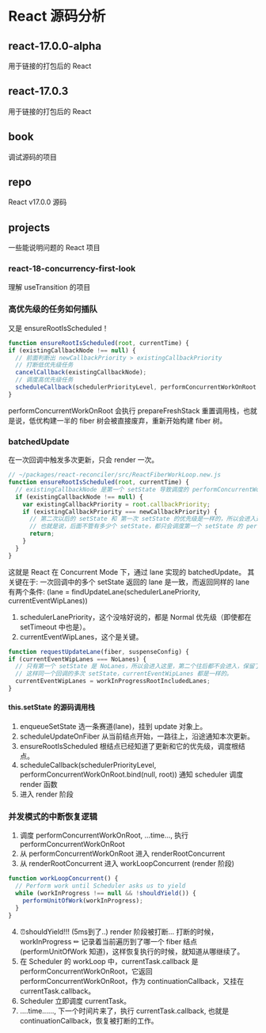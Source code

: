 # React 源码分析

## react-17.0.0-alpha
用于链接的打包后的 React

## react-17.0.3
用于链接的打包后的 React

## book
调试源码的项目

## repo
React v17.0.0 源码

## projects
一些能说明问题的 React 项目
### react-18-concurrency-first-look
理解 useTransition 的项目



### 高优先级的任务如何插队
又是 ensureRootIsScheduled！
```js
function ensureRootIsScheduled(root, currentTime) { 
if (existingCallbackNode !== null) {
  // 前面判断出 newCallbackPriority > existingCallbackPriority
  // 打断低优先级任务
  cancelCallback(existingCallbackNode);
  // 调度高优先级任务
  scheduleCallback(schedulerPriorityLevel, performConcurrentWorkOnRoot.bind(null, root));
}
```
performConcurrentWorkOnRoot 会执行 prepareFreshStack 重置调用栈，也就是说，低优构建一半的 fiber 树会被直接废弃，重新开始构建 fiber 树。


### batchedUpdate
在一次回调中触发多次更新，只会 render 一次。
```js
// ~/packages/react-reconciler/src/ReactFiberWorkLoop.new.js
function ensureRootIsScheduled(root, currentTime) { 
  // existingCallbackNode 是第一个 setState 导致调度的 performConcurrentWorkOnRoot。
  if (existingCallbackNode !== null) {
    var existingCallbackPriority = root.callbackPriority;
    if (existingCallbackPriority === newCallbackPriority) {
      // 第二次以后的 setState 和 第一次 setState 的优先级是一样的，所以会进入这里直接返回。
      // 也就是说，后面不管有多少个 setState，都只会调度第一个 setState 的 performConcurrentOnRoot。
      return;
    }
  }
}
```
这就是 React 在 Concurrent Mode 下，通过 lane 实现的 batchedUpdate。
其关键在于: 一次回调中的多个 setState 返回的 lane 是一致，而返回同样的 lane 有两个条件: (lane = findUpdateLane(schedulerLanePriority, currentEventWipLanes))
1. schedulerLanePriority，这个没啥好说的，都是 Normal 优先级（即使都在 setTimeout 中也是）。
2. currentEventWipLanes，这个是关键。
```js
function requestUpdateLane(fiber, suspenseConfig) {
if (currentEventWipLanes === NoLanes) {
  // 只有第一个 setState 是 NoLanes，所以会进入这里，第二个往后都不会进入，保留了第一个的 currentEventWipLanes 的值。
  // 这样同一个回调的多次 setState，currentEventWipLanes 都是一样的。
  currentEventWipLanes = workInProgressRootIncludedLanes;
}
```

#### this.setState 的源码调用栈
1. enqueueSetState   选一条赛道(lane)，挂到 update 对象上。
2. scheduleUpdateOnFiber  从当前结点开始，一路往上，沿途通知本次更新。
3. ensureRootIsScheduled  根结点已经知道了更新和它的优先级，调度根结点。
4. scheduleCallback(schedulerPriorityLevel, performConcurrentWorkOnRoot.bind(null, root))  通知 scheduler 调度 render 函数
5. 进入 render 阶段


### 并发模式的中断恢复逻辑

1. 调度 performConcurrentWorkOnRoot, ...time...,  执行 performConcurrentWorkOnRoot
2. 从 performConcurrentWorkOnRoot 进入 renderRootConcurrent 
3. 从 renderRootConcurrent 进入 workLoopConcurrent (render 阶段)
```js
function workLoopConcurrent() {
  // Perform work until Scheduler asks us to yield
  while (workInProgress !== null && !shouldYield()) {
    performUnitOfWork(workInProgress);
  }
}
```
4. ⏰shouldYield!!! (5ms到了..)  render 阶段被打断... 
   打断的时候，workInProgress ✏ 记录着当前遍历到了哪一个 fiber 结点 (performUnitOfWork 知道)，这样恢复执行的时候，就知道从哪继续了。
5. 在 Scheduler 的 workLoop 中，currentTask.callback 是 performConcurrentWorkOnRoot，它返回 performConcurrentWorkOnRoot，作为 continuationCallback，又挂在 currentTask.callback。
6. Scheduler 立即调度 currentTask。
7. ....time......, 下一个时间片来了，执行 currentTask.callback, 也就是 continuationCallback，恢复被打断的工作。
